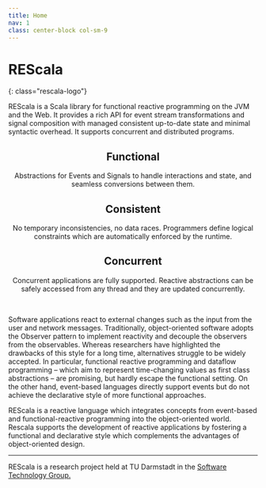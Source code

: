 ```yaml
---
title: Home
nav: 1
class: center-block col-sm-9
---
```


<style>
 .col-sm-4 {text-align:center}
 .myicon > strong {font-feature:none; font-size:30px; background:#EC6500; color:white; padding:0 .5em; display:inline-block}
</style>

# <span class="rescala-logo-re">RE</span><span class="rescala-logo-scala">Scala</span>
{: class="rescala-logo"}

REScala is a Scala library for functional reactive programming on the JVM and the Web.
It provides a rich API for event stream transformations and signal composition
with managed consistent up-to-date state and minimal syntactic overhead.
It supports concurrent and distributed programs.

<!-- {% include slideshow.html %} -->

<div class="row"><div class="col-sm-4">

## Functional

Abstractions for Events and Signals to handle interactions and state, and seamless conversions between them.


</div><div class="col-sm-4">

## Consistent

No temporary inconsistencies, no data races. Programmers define logical constraints which are automatically enforced by the runtime.


</div><div class="col-sm-4">

## Concurrent

Concurrent applications are fully supported. Reactive abstractions can be safely accessed from any thread and they are updated concurrently.


</div></div>

<br>

Software applications react to external changes such as the input from the user and network messages.
Traditionally, object-oriented software adopts the Observer pattern to implement reactivity and decouple the observers from the observables.
Whereas researchers have highlighted the drawbacks of this style for a long time, alternatives struggle to be widely accepted.
In particular, functional reactive programming and dataflow programming – which aim to represent time-changing values as first class abstractions – are promising,
but hardly escape the functional setting. On the other hand, event-based languages directly support events but do not achieve the declarative style of more functional approaches.


REScala is a reactive language which integrates concepts from event-based and functional-reactive programming into the object-oriented world.
Rescala supports the development of reactive applications by fostering a functional and declarative style which complements the advantages of object-oriented design.

<!-- --- -->
<!-- [Get Started](./manual){: class="btn btn-primary"}
[Sourcecode](https://github.com/guidosalva/REScala/){: class="btn btn-primary"} -->

<!-- <a class="github-button" href="https://github.com/guidosalva/REScala/archive/master.zip" data-style="mega" aria-label="Download guidosalva/REScala on GitHub">Download</a> -->

---
REScala is a research project held at TU Darmstadt in the
[Software Technology Group.](http://www.stg.tu-darmstadt.de/)
